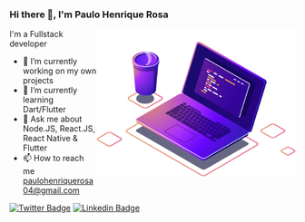 ### Hi there 👋, I'm Paulo Henrique Rosa

<img align="right" src="https://raw.githubusercontent.com/paulohenriquerosa/paulohenriquerosa/master/img/computer-illustration.png" width="350"/>

I'm a Fullstack developer

- 🔭 I’m currently working on my own projects
- 🌱 I’m currently learning Dart/Flutter
- 💬 Ask me about Node.JS, React.JS, React Native & Flutter
- 📫 How to reach me [paulohenriquerosa04@gmail.com](mailto:paulohenriquerosa04@gmail.com)

[![Twitter Badge](https://img.shields.io/badge/-@palhorique-1ca0f1?style=flat-square&labelColor=1ca0f1&logo=twitter&logoColor=white&link=https://twitter.com/palhorique)](https://twitter.com/palhorique)
[![Linkedin Badge](https://img.shields.io/badge/-Paulo%20Henrique%20Rosa-blue?style=flat-square&logo=Linkedin&logoColor=white&link=https://www.linkedin.com/in/paulo-henrique-rosa)](https://www.linkedin.com/in/paulo-henrique-rosa)
